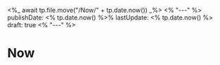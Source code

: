 <%_ await tp.file.move("/Now/" + tp.date.now()) _%>
<% "---" %>
publishDate: <% tp.date.now() %>%
lastUpdate: <% tp.date.now() %>
draft: true
<% "---" %>
# Now